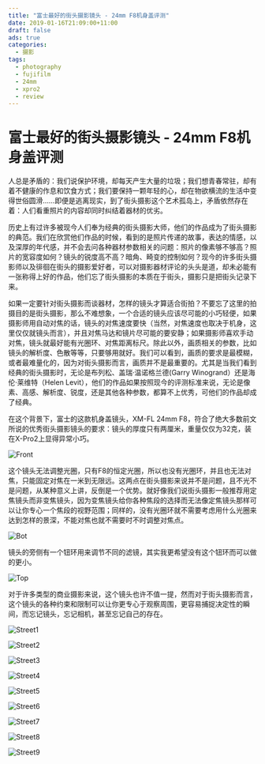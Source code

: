```yaml
---
title: "富士最好的街头摄影镜头 - 24mm F8机身盖评测"
date: 2019-01-16T21:09:00+11:00
draft: false
ads: true
categories:
  - 摄影
tags:
  - photography
  - fujifilm
  - 24mm
  - xpro2
  - review
---
```


# 富士最好的街头摄影镜头 - 24mm F8机身盖评测

人总是矛盾的：我们说保护环境，却每天产生大量的垃圾；我们想青春常驻，却有着不健康的作息和饮食方式；我们要保持一颗年轻的心，却在物欲横流的生活中变得世俗圆滑……即便是逃离现实，到了街头摄影这个艺术孤岛上，矛盾依然存在着：人们看重照片的内容却同时纠结着器材的优劣。

历史上有过许多被现今人们奉为经典的街头摄影大师，他们的作品成为了街头摄影的典范。我们在欣赏他们作品的时候，看到的是照片传递的故事，表达的情感，以及深厚的年代感，并不会去问各种器材参数相关的问题：照片的像素够不够高？照片的宽容度如何？镜头的锐度高不高？暗角、畸变的控制如何？现今的许多街头摄影师以及徘徊在街头的摄影爱好者，可以对摄影器材评论的头头是道，却未必能有一张称得上好的作品，他们忘了街头摄影的本质在于街头，摄影只是把街头记录下来。

如果一定要针对街头摄影而谈器材，怎样的镜头才算适合街拍？不要忘了这里的拍摄目的是街头摄影，那么不难想象，一个合适的镜头应该尽可能的小巧轻便，如果摄影师用自动对焦的话，镜头的对焦速度要快（当然，对焦速度也取决于机身，这里仅仅就镜头而言），并且对焦马达和镜片尽可能的要安静；如果摄影师喜欢手动对焦，镜头就最好能有光圈环、对焦距离标尺。除此以外，画质相关的参数，比如镜头的解析度、色散等等，只要够用就好。我们可以看到，画质的要求是最模糊，或者最难量化的，因为对街头摄影而言，画质并不是最重要的。尤其是当我们看到经典的街头摄影时，无论是布列松、盖瑞·温诺格兰德(Garry Winogrand）还是海伦·莱维特（Helen Levit），他们的作品如果按照现今的评测标准来说，无论是像素、高感、解析度、锐度，还是其他各种参数，都算不上优秀，可他们的作品却成了经典。

在这个背景下，富士的这款机身盖镜头，XM-FL 24mm F8，符合了绝大多数前文所说的优秀街头摄影镜头的要求：镜头的厚度只有两厘米，重量仅仅为32克，装在X-Pro2上显得异常小巧。

![Front][lens-front]

这个镜头无法调整光圈，只有F8的恒定光圈，所以也没有光圈环，并且也无法对焦，只能固定对焦在一米到无限远。这两点在街头摄影来说并不是问题，且不光不是问题，从某种意义上讲，反倒是一个优势。就好像我们说街头摄影一般推荐用定焦镜头而非变焦镜头，因为变焦镜头给你各种焦段的选择而无法像定焦镜头那样可以让你专心一个焦段的视野范围；同样的，没有光圈环就不需要考虑用什么光圈来达到怎样的景深，不能对焦也就不需要时不时调整对焦点。

![Bot][lens-bot]

镜头的旁侧有一个钮环用来调节不同的滤镜，其实我更希望没有这个钮环而可以做的更小。

![Top][lens-top]

对于许多类型的商业摄影来说，这个镜头也许不值一提，然而对于街头摄影而言，这个镜头的各种约束和限制可以让你更专心于观察周围，更容易捕捉决定性的瞬间，而忘记镜头，忘记相机，甚至忘记自己的存在。

![Street1][street-1]

![Street2][street-2]

![Street3][street-3]

![Street4][street-4]

![Street5][street-5]

![Street6][street-6]

![Street7][street-7]

![Street8][street-8]

![Street9][street-9]

[lens-front]: /photos/2019/24mmF8/front.jpg "Front"
[lens-top]: /photos/2019/24mmF8/bot.jpg "Bot"
[lens-bot]: /photos/2019/24mmF8/top.jpg "Top"
[street-1]: /photos/2019/24mmF8/street1.jpg "Street 1"
[street-2]: /photos/2019/24mmF8/street2.jpg "Street 2"
[street-3]: /photos/2019/24mmF8/street3.jpg "Street 3"
[street-4]: /photos/2019/24mmF8/street4.jpg "Street 4"
[street-5]: /photos/2019/24mmF8/street5.jpg "Street 5"
[street-6]: /photos/2019/24mmF8/street6.jpg "Street 6"
[street-7]: /photos/2019/24mmF8/street7.jpg "Street 7"
[street-8]: /photos/2019/24mmF8/street8.jpg "Street 8"
[street-9]: /photos/2019/24mmF8/street9.jpg "Street 9"